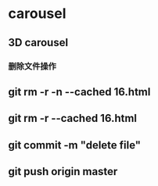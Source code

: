 # carousel
## 3D carousel
### 删除文件操作
##  git rm -r -n --cached 16.html
##  git rm -r --cached 16.html
## git commit -m "delete file"
## git push origin master





